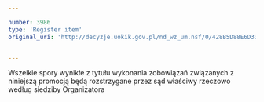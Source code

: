 ```yaml
---

number: 3986
type: 'Register item'
original_uri: 'http://decyzje.uokik.gov.pl/nd_wz_um.nsf/0/428B5D88E6D3311DC1257AB70030D6EB?OpenDocument'


---
```


Wszelkie spory wynikłe z tytułu wykonania zobowiązań związanych z niniejszą promocją będą rozstrzygane przez sąd właściwy rzeczowo według siedziby Organizatora
